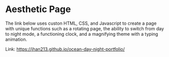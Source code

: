 # Aesthetic Page

The link below uses custon HTML, CSS, and Javascript to create a page with unique functions such as a rotating page, the ability to switch from day to night mode, a functioning clock, and a magnifying theme with a typing animation. 

Link: https://jhan213.github.io/ocean-day-night-portfolio/
